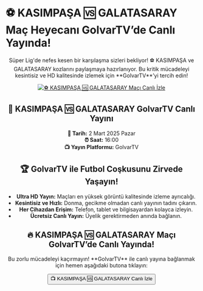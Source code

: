 <h1>⚽️ KASIMPAŞA 🆚 GALATASARAY Maç Heyecanı GolvarTV’de Canlı Yayında!</h1>

<center>
  <div class="content">
    <section id="kasimpasa-galatasaray">
      <p>Süper Lig'de nefes kesen bir karşılaşma sizleri bekliyor! ⚽️ KASIMPAŞA ve GALATASARAY kozlarını paylaşmaya hazırlanıyor. Bu kritik mücadeleyi kesintisiz ve HD kalitesinde izlemek için **GolvarTV**’yi tercih edin!</p>
      <a href="http://bit.ly/bosssportstv" title="⚽️ KASIMPAŞA 🆚 GALATASARAY Canlı İzle" target="_blank">
        <img src="https://i.ibb.co/5K7Ks6w/zzzz3.gif" alt="⚽️ KASIMPAŞA 🆚 GALATASARAY Maçı Canlı İzle">
      </a>
      <p>
        <h2>📡 KASIMPAŞA 🆚 GALATASARAY GolvarTV Canlı Yayını</h2>
        <strong>📅 Tarih:</strong> 2 Mart 2025 Pazar<br>
        <strong>⏰ Saat:</strong> 16:00<br>
        <strong>📺 Yayın Platformu:</strong> GolvarTV
      </p>
    </section>
    <section id="neden-golvartv">
      <h2>🏆 GolvarTV ile Futbol Coşkusunu Zirvede Yaşayın!</h2>
      <ul>
        <li><strong>Ultra HD Yayın:</strong> Maçları en yüksek görüntü kalitesinde izleme ayrıcalığı.</li>
        <li><strong>Kesintisiz ve Hızlı:</strong> Donma, gecikme olmadan canlı yayının tadını çıkarın.</li>
        <li><strong>Her Cihazdan Erişim:</strong> Telefon, tablet ve bilgisayardan kolayca izleyin.</li>
        <li><strong>Ücretsiz Canlı Yayın:</strong> Üyelik gerektirmeden anında bağlanın.</li>
      </ul>
    </section>
    <section id="canli-mac-linki">
      <h2>🔥 KASIMPAŞA 🆚 GALATASARAY Maçı GolvarTV’de Canlı Yayında!</h2>
      <p>Bu zorlu mücadeleyi kaçırmayın! **GolvarTV** ile canlı yayına bağlanmak için hemen aşağıdaki butona tıklayın:</p>
      <a href="http://bit.ly/bosssportstv" target="_blank">
        <button>📺 KASIMPAŞA 🆚 GALATASARAY Canlı İzle</button>
      </a>
    </section>
  </div>
</center>
